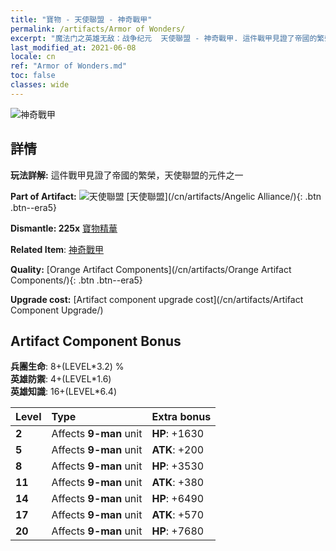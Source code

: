 ```yaml
---
title: "寶物 - 天使聯盟 - 神奇戰甲"
permalink: /artifacts/Armor of Wonders/
excerpt: "魔法门之英雄无敌：战争纪元  天使聯盟 - 神奇戰甲. 這件戰甲見證了帝國的繁榮，天使聯盟的元件之一"
last_modified_at: 2021-06-08
locale: cn
ref: "Armor of Wonders.md"
toc: false
classes: wide
---
```


 ![神奇戰甲](/images/t/artifact_40414.png)



## 詳情

 **玩法詳解:** 這件戰甲見證了帝國的繁榮，天使聯盟的元件之一

 **Part of Artifact:** ![天使聯盟](/images/t/icon_artifact_41.png) [天使聯盟](/cn/artifacts/Angelic Alliance/){: .btn .btn--era5}

 **Dismantle: 225x** [寶物精華](/cn/Items/con_905/)

 **Related Item**: [神奇戰甲](/cn/Items/art_153/)

 **Quality:** [Orange Artifact Components](/cn/artifacts/Orange Artifact Components/){: .btn .btn--era5}

 **Upgrade cost:** [Artifact component upgrade cost](/cn/artifacts/Artifact Component Upgrade/)

## Artifact Component Bonus

  **兵團生命**: 8+(LEVEL\*3.2) %<br/>**英雄防禦**: 4+(LEVEL\*1.6)<br/>**英雄知識**: 16+(LEVEL\*6.4)

  |  Level  | Type |    Extra bonus  | 
  |:--------|:-----|:----------------| 
  | **2** | Affects **9-man** unit | **HP**: +1630 | 
  | **5** | Affects **9-man** unit | **ATK**: +200 | 
  | **8** | Affects **9-man** unit | **HP**: +3530 | 
  | **11** | Affects **9-man** unit | **ATK**: +380 | 
  | **14** | Affects **9-man** unit | **HP**: +6490 | 
  | **17** | Affects **9-man** unit | **ATK**: +570 | 
  | **20** | Affects **9-man** unit | **HP**: +7680 | 
